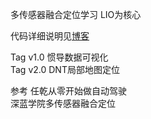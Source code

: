 多传感器融合定位学习 LIO为核心

代码详细说明见[博客](https://blog.csdn.net/weixin_37684239/article/details/126571774?spm=1001.2014.3001.5502)

Tag v1.0 惯导数据可视化   
Tag v2.0 DNT局部地图定位


参考
任乾从零开始做自动驾驶  
深蓝学院多传感器融合定位
